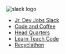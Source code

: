 ![slack logo](https://kironroy.github.io/slack.svg)

<ul>
<li><a href="https://jrdevjobs.slack.com/">Jr. Dev Jobs Slack</a></li>
<li><a href="https://codeandcoffee.slack.com">Code and Coffee</a></li>
<li><a href="https://thehq.slack.com/">Head Quarters</a></li>
<li><a href="https://learnteachcode.slack.com">Learn Teach Code</a></li>
<li><a href="https://recyclathon.slack.com">Recyclathon</a></li>
</ul>
